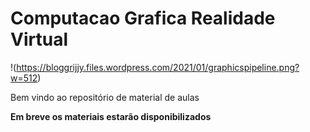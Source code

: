 # Computacao Grafica Realidade Virtual
!(https://bloggrijjy.files.wordpress.com/2021/01/graphicspipeline.png?w=512)

Bem vindo ao repositório de material de aulas

**Em breve os materiais estarão disponibilizados**
